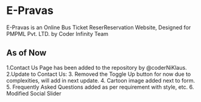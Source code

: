 # E-Pravas 
E-Pravas is an Online Bus Ticket ReserReservation Website, Designed for PMPML Pvt. LTD. by Coder Infinity Team

## As of Now
1.Contact Us Page has been added to the repository by @coderNiKlaus. <br>
2.Update to Contact Us:
3. Removed the Toggle Up button for now due to complexities, will add in next update.
4. Cartoon image added next to form.
5. Frequently Asked Questions added as per requirement with style, etc.
6. Modified Social Slider
